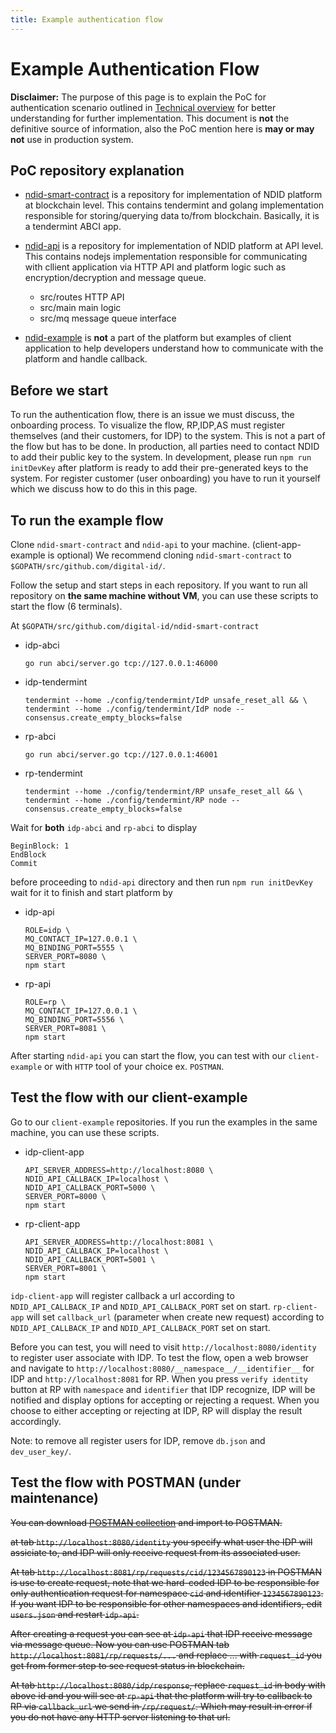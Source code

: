 ```yaml
---
title: Example authentication flow
---
```


# Example Authentication Flow

<div markdown="1" class="flash mb-3 flash-warn">

**Disclaimer:** The purpose of this page is to explain the PoC for authentication scenario outlined in [Technical overview](/technical-overview) for better understanding for further implementation. This document is **not** the definitive source of information, also the PoC mention here is **may or may not** use in production system.

</div>

## PoC repository explanation

- [ndid-smart-contract](https://github.com/ndidplatform/ndid-smart-contract)
  is a repository for implementation of NDID platform at blockchain level.
  This contains tendermint and golang implementation responsible 
  for storing/querying data to/from blockchain. Basically, it is a tendermint ABCI app.

- [ndid-api](https://github.com/ndidplatform/ndid-api)
  is a repository for implementation of NDID platform at API level.
  This contains nodejs implementation responsible for communicating with cllient application
  via HTTP API and platform logic such as encryption/decryption and message queue.
  - src/routes HTTP API
  - src/main main logic
  - src/mq message queue interface

- [ndid-example](https://github.com/ndidplatform/examples)
  is **not** a part of the platform but examples of client application to 
  help developers understand how to communicate with the platform and handle callback.

## Before we start

To run the authentication flow, there is an issue we must discuss, the onboarding process.
To visualize the flow, RP,IDP,AS must register themselves (and their customers, for IDP) to the system.
This is not a part of the flow but has to be done. 
In production, all parties need to contact NDID to add their public key to the system.
In development, please run `npm run initDevKey` after platform is ready to add their pre-generated keys to the system.
For register customer (user onboarding) you have to run it yourself which we discuss how to do this in this page.

## To run the example flow

Clone `ndid-smart-contract` and `ndid-api` to your machine. (client-app-example is optional)
We recommend cloning `ndid-smart-contract` to `$GOPATH/src/github.com/digital-id/`.

Follow the setup and start steps in each repository.
If you want to run all repository on **the same machine without VM**, you can use these scripts to start the flow (6 terminals).

At `$GOPATH/src/github.com/digital-id/ndid-smart-contract`

- idp-abci
  ```
  go run abci/server.go tcp://127.0.0.1:46000
  ```
- idp-tendermint
  ```
  tendermint --home ./config/tendermint/IdP unsafe_reset_all && \
  tendermint --home ./config/tendermint/IdP node --consensus.create_empty_blocks=false
  ```
- rp-abci
  ```
  go run abci/server.go tcp://127.0.0.1:46001
  ```
- rp-tendermint
  ```
  tendermint --home ./config/tendermint/RP unsafe_reset_all && \
  tendermint --home ./config/tendermint/RP node --consensus.create_empty_blocks=false
  ```

Wait for **both** `idp-abci` and `rp-abci` to display
```
BeginBlock: 1
EndBlock
Commit
```
before proceeding to `ndid-api` directory and then run `npm run initDevKey` wait for it to finish and start platform by

- idp-api
  ```
  ROLE=idp \
  MQ_CONTACT_IP=127.0.0.1 \
  MQ_BINDING_PORT=5555 \
  SERVER_PORT=8080 \
  npm start
  ```

- rp-api
  ```
  ROLE=rp \
  MQ_CONTACT_IP=127.0.0.1 \
  MQ_BINDING_PORT=5556 \
  SERVER_PORT=8081 \
  npm start
  ```

After starting `ndid-api` you can start the flow, you can test with our `client-example` or with `HTTP` tool of your choice ex. `POSTMAN`.

## Test the flow with our client-example

Go to our `client-example` repositories.
If you run the examples in the same machine, you can use these scripts.

- idp-client-app
  ```
  API_SERVER_ADDRESS=http://localhost:8080 \
  NDID_API_CALLBACK_IP=localhost \
  NDID_API_CALLBACK_PORT=5000 \
  SERVER_PORT=8000 \
  npm start
  ```

- rp-client-app
  ```
  API_SERVER_ADDRESS=http://localhost:8081 \
  NDID_API_CALLBACK_IP=localhost \
  NDID_API_CALLBACK_PORT=5001 \
  SERVER_PORT=8001 \
  npm start
  ```

`idp-client-app` will register callback a url according to `NDID_API_CALLBACK_IP` and `NDID_API_CALLBACK_PORT` set on start.
`rp-client-app` will set `callback_url` (parameter when create new request) 
according to `NDID_API_CALLBACK_IP` and `NDID_API_CALLBACK_PORT` set on start.

Before you can test, you will need to visit `http://localhost:8080/identity` to register user associate with IDP.
To test the flow, open a web browser and navigate to `http://localhost:8080/__namespace__/__identifier__` for IDP and `http://localhost:8081` for RP.
When you press `verify identity` button at RP with `namespace` and `identifier` that IDP recognize,
IDP will be notified and display options for accepting or rejecting a request.
When you choose to either accepting or rejecting at IDP, RP will display the result accordingly.

Note: to remove all register users for IDP, remove `db.json` and `dev_user_key/`.

## Test the flow with POSTMAN (under maintenance)

<del>You can download [POSTMAN collection](/assets/authen-flow-postman.json) and import to POSTMAN.

<del>at tab `http://localhost:8080/identity` you specify what user the IDP will assiciate to, and IDP will only receive request from its associated user.

<del>At tab `http://localhost:8081/rp/requests/cid/1234567890123` in POSTMAN is use to create request, note that we hard-coded IDP to be responsible for only authentication request for namespace `cid` and identifier `1234567890123`. If you want IDP to be responsible for other namespaces and identifiers, edit `users.json` and restart `idp-api`.

<del>After creating a request you can see at `idp-api` that IDP receive message via message queue.
Now you can use POSTMAN tab `http://localhost:8081/rp/requests/...` and replace ... with `request_id` you get from former step to see request status in blockchain.

<del>At tab `http://localhost:8080/idp/response`, replace `request_id` in body with above id and you will see at `rp-api` that the platform will try to callback to RP via `callback_url` we send in `/rp/request/`. Which may result in error if you do not have any HTTP server listening to that url.
